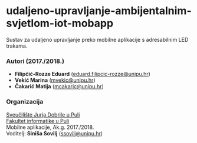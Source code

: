 # udaljeno-upravljanje-ambijentalnim-svjetlom-iot-mobapp
Sustav za udaljeno upravljanje preko mobilne aplikacije s adresabilnim LED trakama.

### Autori (2017./2018.)
- **Filipčić-Rozze Eduard** (eduard.filipcic-rozze@unipu.hr)
- **Vekić	Marina** (mvekic@unipu.hr)
- **Čakarić	Matija**	(mcakaric@unipu.hr)

### Organizacija
[Sveučilište Jurja Dobrile u Puli](http://www.unipu.hr/)   
[Fakultet informatike u Puli](https://fipu.unipu.hr/)  
Mobilne aplikacije, Ak.g. 2017./2018.  
Voditelj: **Siniša Sovilj** (ssovilj@unipu.hr)
